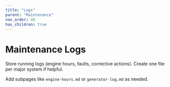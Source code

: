 ```yaml
---
title: "Logs"
parent: "Maintenance"
nav_order: 40
has_children: true
---
```


# Maintenance Logs

Store running logs (engine hours, faults, corrective actions). Create one file per major system if helpful.

Add subpages like `engine-hours.md` or `generator-log.md` as needed.
